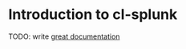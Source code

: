 # Introduction to cl-splunk

TODO: write [great documentation](http://jacobian.org/writing/great-documentation/what-to-write/)
